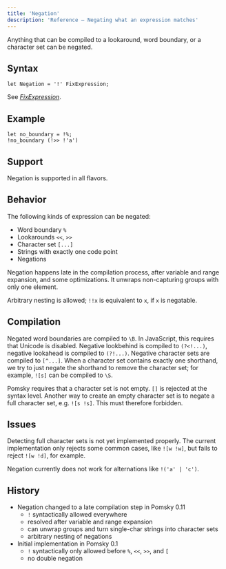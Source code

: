 ```yaml
---
title: 'Negation'
description: 'Reference – Negating what an expression matches'
---
```


Anything that can be compiled to a lookaround, word boundary, or a character set can be negated.

## Syntax

```pomsky
let Negation = '!' FixExpression;
```

See _[FixExpression](/docs/reference/grammar/#fixexpression)_.

## Example

```pomsky
let no_boundary = !%;
!no_boundary (!>> !'a')
```

## Support

Negation is supported in all flavors.

## Behavior

The following kinds of expression can be negated:

- Word boundary `%`
- Lookarounds `<<`, `>>`
- Character set `[...]`
- Strings with exactly one code point
- Negations

Negation happens late in the compilation process, after variable and range expansion, and some
optimizations. It unwraps non-capturing groups with only one element.

Arbitrary nesting is allowed; `!!x` is equivalent to `x`, if `x` is negatable.

## Compilation

Negated word boundaries are compiled to `\B`. In JavaScript, this requires that Unicode is disabled.
Negative lookbehind is compiled to `(?<!...)`, negative lookahead is compiled to `(?!...)`.
Negative character sets are compiled to `[^...]`. When a character set contains exactly one
shorthand, we try to just negate the shorthand to remove the character set; for example, `![s]`
can be compiled to `\S`.

Pomsky requires that a character set is not empty. `[]` is rejected at the syntax level. Another way
to create an empty character set is to negate a full character set, e.g. `![s !s]`. This must
therefore forbidden.

## Issues

Detecting full character sets is not yet implemented properly. The current implementation only
rejects some common cases, like `![w !w]`, but fails to reject `![w !d]`, for example.

Negation currently does not work for alternations like `!('a' | 'c')`.

## History

- Negation changed to a late compilation step in Pomsky 0.11
  - `!` syntactically allowed everywhere
  - resolved after variable and range expansion
  - can unwrap groups and turn single-char strings into character sets
  - arbitrary nesting of negations
- Initial implementation in Pomsky 0.1
  - `!` syntactically only allowed before `%`, `<<`, `>>`, and `[`
  - no double negation
